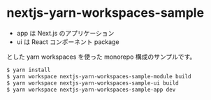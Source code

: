 # nextjs-yarn-workspaces-sample

- app は Next.js のアプリケーション
- ui は React コンポーネント package

とした yarn workspaces を使った monorepo 構成のサンプルです。

```bash
$ yarn install
$ yarn workspace nextjs-yarn-workspaces-sample-module build
$ yarn workspace nextjs-yarn-workspaces-sample-ui build
$ yarn workspace nextjs-yarn-workspaces-sample-app dev
```

